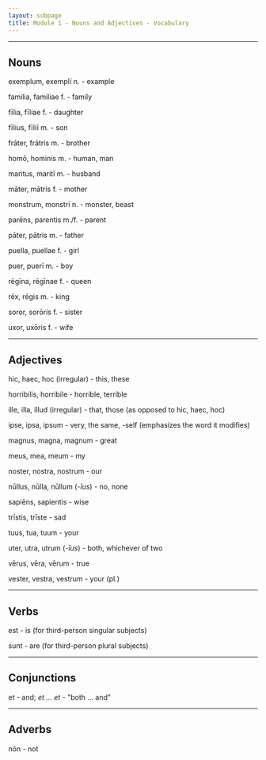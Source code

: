 ```yaml
---
layout: subpage
title: Module 1 - Nouns and Adjectives - Vocabulary
---
```


***

## Nouns

exemplum, exemplī n. - example

familia, familiae f. - family

fīlia, fīliae f. - daughter

fīlius, fīliī m. - son

frāter, frātris m. - brother

homō, hominis m. - human, man

maritus, maritī m. - husband

māter, mātris f. - mother

monstrum, monstrī n. - monster, beast

parēns, parentis m./f. - parent

pāter, pātris m. - father

puella, puellae f. - girl

puer, puerī m. - boy

rēgīna, rēgīnae f. - queen

rēx, rēgis m. - king

soror, sorōris f. - sister

uxor, uxōris f. - wife

***

## Adjectives

hic, haec, hoc (irregular) - this, these

horribilis, horribile - horrible, terrible

ille, illa, illud (irregular) - that, those (as opposed to hic, haec, hoc)

ipse, ipsa, ipsum - very, the same, -self (emphasizes the word it modifies)

magnus, magna, magnum - great

meus, mea, meum - my

noster, nostra, nostrum - our

nūllus, nūlla, nūllum (*-īus*) - no, none

sapiēns, sapientis - wise

trīstis, trīste - sad

tuus, tua, tuum - your

uter, utra, utrum (*-īus*) - both, whichever of two

vērus, vēra, vērum - true

vester, vestra, vestrum - your (pl.)

***

## Verbs

est - is (for third-person singular subjects)

sunt - are (for third-person plural subjects)

***

## Conjunctions

et - and; *et ... et* - "both ... and"

***

## Adverbs

nōn - not

